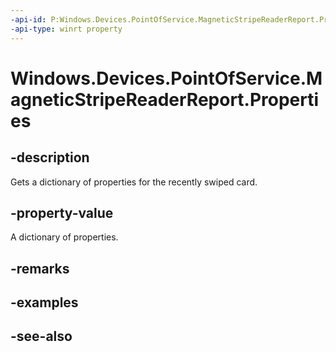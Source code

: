----api-id: P:Windows.Devices.PointOfService.MagneticStripeReaderReport.Properties
-api-type: winrt property
---<!-- Property syntaxpublic Windows.Foundation.Collections.IMapView<string, string> Properties { get; }--># Windows.Devices.PointOfService.MagneticStripeReaderReport.Properties## -descriptionGets a dictionary of properties for the recently swiped card.## -property-valueA dictionary of properties.## -remarks## -examples## -see-also